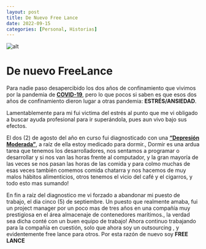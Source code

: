```yaml
---
layout: post
title: De Nuevo Free Lance
date: 2022-09-15
categories: [Personal, Historias]
---
```


![alt](https://source.unsplash.com/1bNQVGzuy0U)
# De nuevo FreeLance

Para nadie paso desapercibido los dos años de confinamiento que vivimos por la pandemia de [**COVID-19**](https://es.wikipedia.org/wiki/COVID-19), pero lo que pocos si saben es que esos dos años de confinamiento dieron lugar a otras pandemia:  **ESTRÉS/ANSIEDAD**.

Lamentablemente para mi fui victima del estrés al punto que me vi obligado a buscar ayuda profesional para ir superándola, pues aun vivo bajo sus efectos.

El dos (2) de agosto del año en curso fui diagnosticado con una [**“Depresión Moderada”**](https://www.medicalnewstoday.com/articles/es/depresion), a raíz de ella estoy medicado para dormir., Dormir es una ardua tarea que tenemos los desarrolladores, nos sentamos a programar o desarrollar y si nos van las horas frente al computador, y la gran mayoría de las veces se nos pasan las horas de las comida y para colmo muchas de esas veces también comemos comida chatarra y nos hacemos de muy malos hábitos alimenticios, otros tenemos el vicio del café y el cigarros, y todo esto mas sumando!

En fin a raíz del diagnostico me vi forzado a abandonar mi puesto de trabajo, el dia cinco (5) de septiembre. Un puesto que realmente amaba, fui un project manager por un poco mas de tres años en una compañía muy prestigiosa en el área almacenaje de contenedores marítimos., la verdad sea dicha conté con un buen equipo de trabajo!
Ahora continuo trabajando para la compañía en cuestión, solo que ahora soy un outsourcing , y evidentemente free lance para otros.
Por esta razón de nuevo soy **FREE LANCE**